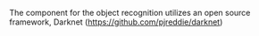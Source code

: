 The component for the object recognition utilizes an open source framework, Darknet (https://github.com/pjreddie/darknet)
